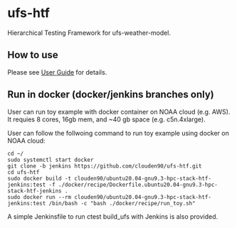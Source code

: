 # ufs-htf
Hierarchical Testing Framework for ufs-weather-model.

## How to use

Please see [User Guide](https://ufs-htf.readthedocs.io/en/latest/BuildHTF.html#download-the-ufs-htf-prototype) for details.

## Run in docker (docker/jenkins branches only)

User can run toy example with docker container on NOAA cloud (e.g. AWS). It requies 8 cores, 16gb mem, and ~40 gb space (e.g. c5n.4xlarge).

User can follow the follwoing command to run toy example using docker on NOAA cloud:
```console
cd ~/
sudo systemctl start docker
git clone -b jenkins https://github.com/clouden90/ufs-htf.git
cd ufs-htf
sudo docker build -t clouden90/ubuntu20.04-gnu9.3-hpc-stack-htf-jenkins:test -f ./docker/recipe/Dockerfile.ubuntu20.04-gnu9.3-hpc-stack-htf-jenkins .
sudo docker run --rm clouden90/ubuntu20.04-gnu9.3-hpc-stack-htf-jenkins:test /bin/bash -c "bash ./docker/recipe/run_toy.sh"
```
A simple Jenkinsfile to run ctest build_ufs with Jenkins is also provided.

